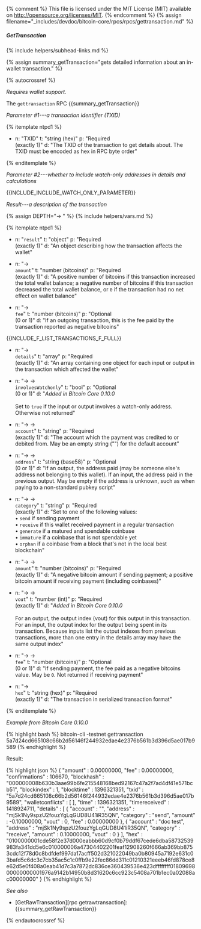 {% comment %}
This file is licensed under the MIT License (MIT) available on
http://opensource.org/licenses/MIT.
{% endcomment %}
{% assign filename="_includes/devdoc/bitcoin-core/rpcs/rpcs/gettransaction.md" %}

##### GetTransaction
{% include helpers/subhead-links.md %}

{% assign summary_getTransaction="gets detailed information about an in-wallet transaction." %}

{% autocrossref %}

*Requires wallet support.*

The `gettransaction` RPC {{summary_getTransaction}}

*Parameter #1---a transaction identifier (TXID)*

{% itemplate ntpd1 %}
- n: "TXID"
  t: "string (hex)"
  p: "Required<br>(exactly 1)"
  d: "The TXID of the transaction to get details about.  The TXID must be encoded as hex in RPC byte order"

{% enditemplate %}

*Parameter #2---whether to include watch-only addresses in details and calculations*

{{INCLUDE_INCLUDE_WATCH_ONLY_PARAMETER}}

*Result---a description of the transaction*

{% assign DEPTH="→ " %}
{% include helpers/vars.md %}

{% itemplate ntpd1 %}
- n: "`result`"
  t: "object"
  p: "Required<br>(exactly 1)"
  d: "An object describing how the transaction affects the wallet"

- n: "→<br>`amount`"
  t: "number (bitcoins)"
  p: "Required<br>(exactly 1)"
  d: "A positive number of bitcoins if this transaction increased the total wallet balance; a negative number of bitcoins if this transaction decreased the total wallet balance, or `0` if the transaction had no net effect on wallet balance"

- n: "→<br>`fee`"
  t: "number (bitcoins)"
  p: "Optional<br>(0 or 1)"
  d: "If an outgoing transaction, this is the fee paid by the transaction reported as negative bitcoins"

{{INCLUDE_F_LIST_TRANSACTIONS_F_FULL}}
- n: "→<br>`details`"
  t: "array"
  p: "Required<br>(exactly 1)"
  d: "An array containing one object for each input or output in the transaction which affected the wallet"

- n: "→ → <br>`involvesWatchonly`"
  t: "bool"
  p: "Optional<br>(0 or 1)"
  d: "*Added in Bitcoin Core 0.10.0*<br><br>Set to `true` if the input or output involves a watch-only address.  Otherwise not returned"

- n: "→ →<br>`account`"
  t: "string"
  p: "Required<br>(exactly 1)"
  d: "The account which the payment was credited to or debited from.  May be an empty string (\"\") for the default account"

- n: "→ →<br>`address`"
  t: "string (base58)"
  p: "Optional<br>(0 or 1)"
  d: "If an output, the address paid (may be someone else's address not belonging to this wallet).  If an input, the address paid in the previous output.  May be empty if the address is unknown, such as when paying to a non-standard pubkey script"

- n: "→ →<br>`category`"
  t: "string"
  p: "Required<br>(exactly 1)"
  d: "Set to one of the following values:<br>• `send` if sending payment<br>• `receive` if this wallet received payment in a regular transaction<br>• `generate` if a matured and spendable coinbase<br>• `immature` if a coinbase that is not spendable yet<br>• `orphan` if a coinbase from a block that's not in the local best blockchain"

- n: "→ →<br>`amount`"
  t: "number (bitcoins)"
  p: "Required<br>(exactly 1)"
  d: "A negative bitcoin amount if sending payment; a positive bitcoin amount if receiving payment (including coinbases)"

- n: "→ →<br>`vout`"
  t: "number (int)"
  p: "Required<br>(exactly 1)"
  d: "*Added in Bitcoin Core 0.10.0*<br><br>For an output, the output index (vout) for this output in this transaction.  For an input, the output index for the output being spent in its transaction.  Because inputs list the output indexes from previous transactions, more than one entry in the details array may have the same output index"

- n: "→ →<br>`fee`"
  t: "number (bitcoins)"
  p: "Optional<br>(0 or 1)"
  d: "If sending payment, the fee paid as a negative bitcoins value.  May be `0`. Not returned if receiving payment"

- n: "→<br>`hex`"
  t: "string (hex)"
  p: "Required<br>(exactly 1)"
  d: "The transaction in serialized transaction format"

{% enditemplate %}

*Example from Bitcoin Core 0.10.0*

{% highlight bash %}
bitcoin-cli -testnet gettransaction \
  5a7d24cd665108c66b2d56146f244932edae4e2376b561b3d396d5ae017b9589
{% endhighlight %}

Result:

{% highlight json %}
{
    "amount" : 0.00000000,
    "fee" : 0.00000000,
    "confirmations" : 106670,
    "blockhash" : "000000008b630b3aae99b6fe215548168bed92167c47a2f7ad4df41e571bcb51",
    "blockindex" : 1,
    "blocktime" : 1396321351,
    "txid" : "5a7d24cd665108c66b2d56146f244932edae4e2376b561b3d396d5ae017b9589",
    "walletconflicts" : [
    ],
    "time" : 1396321351,
    "timereceived" : 1418924711,
    "details" : [
        {
            "account" : "",
            "address" : "mjSk1Ny9spzU2fouzYgLqGUD8U41iR35QN",
            "category" : "send",
            "amount" : -0.10000000,
            "vout" : 0,
            "fee" : 0.00000000
        },
        {
            "account" : "doc test",
            "address" : "mjSk1Ny9spzU2fouzYgLqGUD8U41iR35QN",
            "category" : "receive",
            "amount" : 0.10000000,
            "vout" : 0
        }
    ],
    "hex" : "0100000001cde58f2e37d000eabbb60d9cf0b79ddf67cede6dba58732539983fa341dd5e6c010000006a47304402201feaf12908260f666ab369bb8753cdc12f78d0c8bdfdef997da17acff502d321022049ba0b80945a7192e631c03bafd5c6dc3c7cb35ac5c1c0ffb9e22fec86dd311c01210321eeeb46fd878ce8e62d5e0f408a0eab41d7c3a7872dc836ce360439536e423dffffffff0180969800000000001976a9142b14950b8d31620c6cc923c5408a701b1ec0a02088ac00000000"
}
{% endhighlight %}

*See also*

* [GetRawTransaction][rpc getrawtransaction]: {{summary_getRawTransaction}}

{% endautocrossref %}

